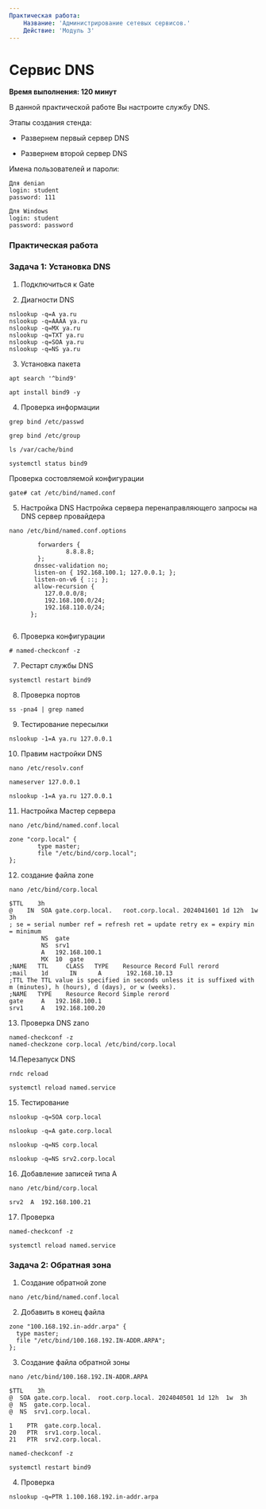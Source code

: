 ```yaml
---
Практическая работа:
    Название: 'Администрирование сетевых сервисов.'
    Действие: 'Модуль 3'
---
```

# **Сервис DNS**
**Время выполнения: 120 минут**

В данной практической работе Вы настроите службу DNS.

Этапы создания стенда:

- Развернем первый сервер DNS

- Развернем второй сервер DNS

Имена пользователей и пароли:
```
Для denian
login: student 
password: 111
```
```
Для Windows
login: student 
password: password
```
### **Практическая работа**

### **Задача 1: Установка DNS**

1. Подключиться к Gate

2. Диагности DNS

```
nslookup -q=A ya.ru
nslookup -q=AAAA ya.ru
nslookup -q=MX ya.ru
nslookup -q=TXT ya.ru
nslookup -q=SOA ya.ru
nslookup -q=NS ya.ru
```


3. Установка пакета
```
apt search '^bind9'
```

```
apt install bind9 -y
```
4. Проверка информации
```
grep bind /etc/passwd
```
```
grep bind /etc/group
```
```
ls /var/cache/bind
```
```
systemctl status bind9
```
Проверка состовляемой конфигурации
```
gate# cat /etc/bind/named.conf
```
5. Настройка DNS
Настройка сервера перенаправляющего запросы на DNS cервер провайдера

```
nano /etc/bind/named.conf.options
```
```
        forwarders {
                8.8.8.8;
        };
       dnssec-validation no;
       listen-on { 192.168.100.1; 127.0.0.1; };
       listen-on-v6 { ::; };
       allow-recursion {
          127.0.0.0/8;
          192.168.100.0/24;
          192.168.110.0/24;
      }; 
       

```
6. Проверка конфигурации

```
# named-checkconf -z
```

7. Рестарт службы DNS

```
systemctl restart bind9
```

8. Проверка портов
```
ss -pna4 | grep named

```

9. Тестирование пересылки

```
nslookup -1=A ya.ru 127.0.0.1
```

10. Правим настройки DNS
```
nano /etc/resolv.conf
```
```
nameserver 127.0.0.1
```
```
nslookup -1=A ya.ru 127.0.0.1
```

11. Настройка Мастер сервера

```
nano /etc/bind/named.conf.local
```
```
zone "corp.local" {
        type master;
        file "/etc/bind/corp.local";
};
```

12. создание файла zone
```
nano /etc/bind/corp.local
```
```
$TTL    3h
@    IN  SOA gate.corp.local.   root.corp.local. 2024041601 1d 12h  1w  3h
; se = serial number ref = refresh ret = update retry ex = expiry min = minimum
         NS  gate
         NS  srv1
         A   192.168.100.1
         MX  10  gate
;NAME   TTL     CLASS   TYPE    Resource Record Full rerord
;mail    1d      IN      A       192.168.10.13
;TTL The TTL value is specified in seconds unless it is suffixed with m (minutes), h (hours), d (days), or w (weeks). 
;NAME   TYPE    Resource Record Simple rerord
gate     A   192.168.100.1
srv1     A   192.168.100.20

```

13. Проверка DNS zano

```
named-checkconf -z
named-checkzone corp.local /etc/bind/corp.local
```

14.Перезапуск DNS

```
rndc reload
```
```
systemctl reload named.service
```

15. Тестирование

```
nslookup -q=SOA corp.local
```
```
nslookup -q=A gate.corp.local
```
```
nslookup -q=NS corp.local
```
```
nslookup -q=NS srv2.corp.local
```

16. Добавление записей типа A
```
nano /etc/bind/corp.local
```
```
srv2  A  192.168.100.21
```
17. Проверка
```
named-checkconf -z
```
```
systemctl reload named.service
```
### **Задача 2: Обратная зона**

1. Создание обратной zone
```
nano /etc/bind/named.conf.local
```
2. Добавить в конец файла
```
zone "100.168.192.in-addr.arpa" {
  type master;
  file "/etc/bind/100.168.192.IN-ADDR.ARPA";
};
```
3. Создание файла обратной зоны
```
nano /etc/bind/100.168.192.IN-ADDR.ARPA
```
```
$TTL    3h
@  SOA gate.corp.local.  root.corp.local. 2024040501 1d 12h  1w  3h
@  NS  gate.corp.local.
@  NS  srv1.corp.local.

1    PTR  gate.corp.local.
20   PTR  srv1.corp.local.
21   PTR  srv2.corp.local.

```
```
named-checkconf -z

systemctl restart bind9
```
4. Проверка
```
nslookup -q=PTR 1.100.168.192.in-addr.arpa
```
